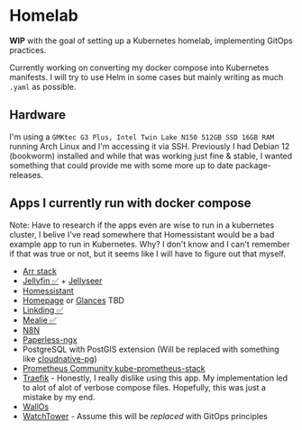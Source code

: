 # Homelab

**WIP** with the goal of setting up a Kubernetes homelab, implementing GitOps practices.

Currently working on converting my docker compose into Kubernetes manifests. I will try to use Helm in some cases but mainly writing as much `.yaml` as possible.

## Hardware

I'm using a `GMKtec G3 Plus, Intel Twin Lake N150 512GB SSD 16GB RAM` running Arch Linux and I'm accessing it via SSH. Previously I had Debian 12 (bookworm) installed and while that was working just fine & stable, I wanted something that could provide me with some more up to date package-releases.

## Apps I currently run with docker compose

Note: Have to research if the apps even are wise to run in a kubernetes cluster, I belive I've read somewhere that Homessistant would be a bad example app to run in Kubernetes. Why? I don't know and I can't remember if that was true or not, but it seems like I will have to figure out that myself.

- [Arr stack](https://trash-guides.info/)
- [Jellyfin ✅](https://jellyfin.org/docs/general/installation/container) + [Jellyseer](https://docs.jellyseerr.dev/getting-started/docker?docker-methods=docker-compose)
- [Homessistant](https://www.home-assistant.io/)
- [Homepage](https://gethomepage.dev/installation/k8s/) or [Glances](https://github.com/glanceapp/glance/) TBD
- [Linkding ✅](https://linkding.link/)
- [Mealie ✅](https://docs.mealie.io/)
- [N8N](https://n8n.io/)
- [Paperless-ngx](https://docs.paperless-ngx.com/)
- PostgreSQL with PostGIS extension (Will be replaced with something like [cloudnative-pg](https://cloudnative-pg.io/))
- [Prometheus Community kube-prometheus-stack](https://github.com/prometheus-community/helm-charts/tree/main/charts/kube-prometheus-stack#get-helm-repository-info)
- [Traefik](https://doc.traefik.io/traefik/getting-started/) - Honestly, I really dislike using this app. My implementation led to alot of alot of verbose compose files. Hopefully, this was just a mistake by my end.
- [WallOs](https://github.com/ellite/Wallos)
- [WatchTower](https://github.com/containrrr/watchtower) - Assume this will be *replaced* with GitOps principles
